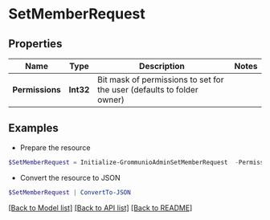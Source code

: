 # SetMemberRequest
## Properties

Name | Type | Description | Notes
------------ | ------------- | ------------- | -------------
**Permissions** | **Int32** | Bit mask of permissions to set for the user (defaults to folder owner) | 

## Examples

- Prepare the resource
```powershell
$SetMemberRequest = Initialize-GrommunioAdminSetMemberRequest  -Permissions null
```

- Convert the resource to JSON
```powershell
$SetMemberRequest | ConvertTo-JSON
```

[[Back to Model list]](../README.md#documentation-for-models) [[Back to API list]](../README.md#documentation-for-api-endpoints) [[Back to README]](../README.md)

